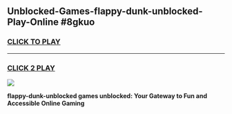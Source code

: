 
## Unblocked-Games-flappy-dunk-unblocked-Play-Online #8gkuo
<h3>
<a href="https://news.freeplayer.one?title=flappy-dunk-unblocked&ref=3">CLICK TO PLAY</a></h3>
<hr>

<h3>
<a href="https://news.freeplayer.one?title=flappy-dunk-unblocked&ref=3">CLICK 2 PLAY</a>
  
</h3>

<a href="https://news.freeplayer.one?title=flappy-dunk-unblocked&ref=3"><img src="https://clearcache.store/games.png"></a>


**flappy-dunk-unblocked games unblocked: Your Gateway to Fun and Accessible Online Gaming**
